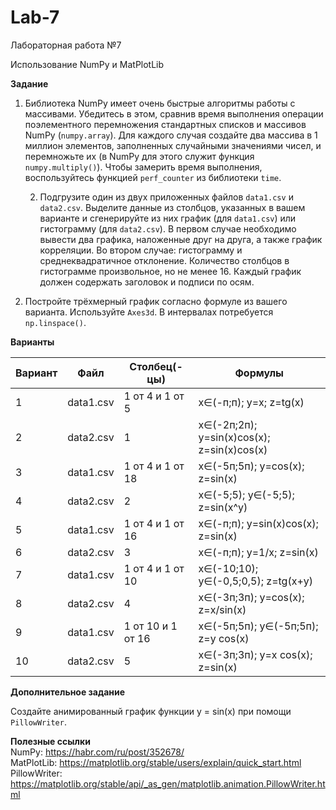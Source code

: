 # Lab-7
Лабораторная работа №7

Использование NumPy и MatPlotLib

**Задание**

1. Библиотека NumPy имеет очень быстрые алгоритмы работы с массивами. Убедитесь в этом, сравнив время выполнения операции поэлементного перемножения стандартных списков
и массивов NumPy (```numpy.array```). Для каждого случая создайте два массива в 1 миллион элементов, заполненных случайными значениями чисел, и перемножьте их (в NumPy 
для этого служит функция ```numpy.multiply()```). Чтобы замерить время выполнения, воспользуйтесь функцией ```perf_counter``` из библиотеки ```time```.

    2. Подгрузите один из двух приложенных файлов ```data1.csv``` и ```data2.csv```. Выделите данные из столбцов, указанных в вашем варианте и сгенерируйте из них график
    (для ```data1.csv```) или гистограмму (для ```data2.csv```). В первом случае необходимо вывести два графика, наложенные друг на друга, а также график корреляции.
    Во втором случае: гистограмму и среднеквадратичное отклонение. Количество столбцов в гистограмме произвольное, но не менее 16. Каждый график должен содержать заголовок и подписи по осям.

3. Постройте трёхмерный график согласно формуле из вашего варианта. Используйте ```Axes3d```. В интервалах потребуется ```np.linspace()```.

**Варианты**

| Вариант | Файл | Столбец(-цы) | Формулы |
| ------- | ---- | ------------ | ------- |
| 1 | data1.csv | 1 от 4 и 1 от 5 | x∈(-п;п); y=x; z=tg(x) |
| 2 | data2.csv | 1 | x∈(-2п;2п); y=sin(x)cos(x); z=sin(x)cos(x) |
| 3 | data1.csv | 1 от 4 и 1 от 18 | x∈(-5п;5п); y=cos(x); z=sin(x) |
| 4 | data2.csv | 2 | x∈(-5;5); y∈(-5;5); z=sin(x^y) |
| 5 | data1.csv | 1 от 4 и 1 от 16 | x∈(-п;п); y=sin(x)cos(x); z=sin(x) |
| 6 | data2.csv | 3 | x∈(-п;п); y=1/x; z=sin(x) |
| 7 | data1.csv | 1 от 4 и 1 от 10 | x∈(-10;10); y∈(-0,5;0,5); z=tg(x+y) |
| 8 | data2.csv | 4 | x∈(-3п;3п); y=cos(x); z=x/sin(x) |
| 9 | data1.csv | 1 от 10 и 1 от 16 | x∈(-5п;5п); y∈(-5п;5п); z=y cos(x) |
| 10 | data2.csv | 5 | x∈(-3п;3п); y=x cos(x); z=sin(x) |


**Дополнительное задание**

Создайте анимированный график функции y = sin(x) при помощи ```PillowWriter```.

**Полезные ссылки**  
NumPy:          https://habr.com/ru/post/352678/  
MatPlotLib:     https://matplotlib.org/stable/users/explain/quick_start.html  
PillowWriter:   https://matplotlib.org/stable/api/_as_gen/matplotlib.animation.PillowWriter.html  
